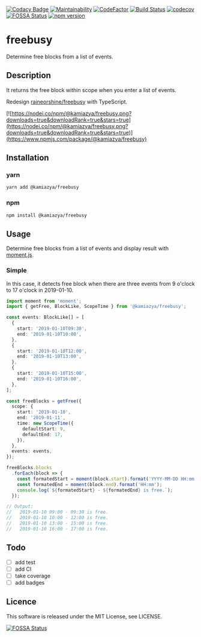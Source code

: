 [![Codacy Badge](https://api.codacy.com/project/badge/Grade/08cca3a1cc7c48fd91e9e9abea307e0c)](https://app.codacy.com/app/kamiazya/freebusy?utm_source=github.com&utm_medium=referral&utm_content=kamiazya/freebusy&utm_campaign=Badge_Grade_Dashboard) [![Maintainability](https://api.codeclimate.com/v1/badges/45b4f1f243a6fc8efd32/maintainability)](https://codeclimate.com/github/kamiazya/freebusy/maintainability) [![CodeFactor](https://www.codefactor.io/repository/github/kamiazya/freebusy/badge)](https://www.codefactor.io/repository/github/kamiazya/freebusy) [![Build Status](https://travis-ci.org/kamiazya/freebusy.svg?branch=master)](https://travis-ci.org/kamiazya/freebusy) [![codecov](https://codecov.io/gh/kamiazya/freebusy/branch/master/graph/badge.svg)](https://codecov.io/gh/kamiazya/freebusy) [![FOSSA Status](https://app.fossa.io/api/projects/git%2Bgithub.com%2Fkamiazya%2Ffreebusy.svg?type=shield)](https://app.fossa.io/projects/git%2Bgithub.com%2Fkamiazya%2Ffreebusy?ref=badge_shield) [![npm version](https://badge.fury.io/js/%40kamiazya%2Ffreebusy.svg)](https://badge.fury.io/js/%40kamiazya%2Ffreebusy)


# freebusy

Determine free blocks from a list of events.

## Description

It returns the free block within scope when you enter a list of events.

Redesign [raineorshine/freebusy](https://github.com/raineorshine/freebusy) with TypeScript.

[![https://nodei.co/npm/@kamiazya/freebusy.png?downloads=true&downloadRank=true&stars=true](https://nodei.co/npm/@kamiazya/freebusy.png?downloads=true&downloadRank=true&stars=true)](https://www.npmjs.com/package/@kamiazya/freebusy)

## Installation

### yarn

```bash
yarn add @kamiazya/freebusy
```

### npm

```bash
npm install @kamiazya/freebusy
```

## Usage

Determine free blocks from a list of events and display result with [moment.js](http://momentjs.com/).

### Simple

In this case, it detects free block when there are three events from 9 o'clock to 17 o'clock in 2019-01-10.

```typescript
import moment from 'moment';
import { getFree, BlockLike, ScopeTime } from '@kamiazya/freebusy';

const events: BlockLike[] = [
  {
    start: '2019-01-10T09:30',
    end: '2019-01-10T10:00',
  },
  {
    start: '2019-01-10T12:00',
    end: '2019-01-10T13:00',
  },
  {
    start: '2019-01-10T15:00',
    end: '2019-01-10T16:00',
  },
];

const freeBlocks = getFree({
  scope: {
    start: '2019-01-10',
    end: '2019-01-11',
    time: new ScopeTime({
      defaultStart: 9,
      defaultEnd: 17,
    }),
  },
  events: events,
});

freeBlocks.blocks
  .forEach(block => {
    const formatedStart = moment(block.start).format('YYYY-MM-DD HH:mm');
    const formatedEnd = moment(block.end).format('HH:mm');
    console.log(`${formatedStart} - ${formatedEnd} is free.`);
  });

// Output:
//   2019-01-10 09:00 - 09:30 is free.
//   2019-01-10 10:00 - 12:00 is free.
//   2019-01-10 13:00 - 15:00 is free.
//   2019-01-10 16:00 - 17:00 is free.
```

## Todo

- [ ] add test
- [ ] add CI
- [ ] take coverage
- [ ] add badges

## Licence

This software is released under the MIT License, see LICENSE.


[![FOSSA Status](https://app.fossa.io/api/projects/git%2Bgithub.com%2Fkamiazya%2Ffreebusy.svg?type=large)](https://app.fossa.io/projects/git%2Bgithub.com%2Fkamiazya%2Ffreebusy?ref=badge_large)

